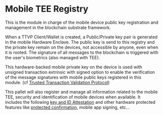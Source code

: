 # Mobile TEE Registry


This is the module in charge of the mobile device public key registration and management in the blockchain substrate framework.

When a TTVP Client/Wallet is created, a Public/Private key pair is generated in the mobile Hardware Enclave. The public key is send to this registry and the private key remain on the devices, not accessible by anyone, even when it is rooted. The signature of all messages to the blockchain is triggered with the user's biometrics (also managed with TEE).

This hardware-backed mobile private key on the device is used with unsigned transaction extrinsic with signed option to enable the verification of the message signatures with mobile public keys registered in this module. (cf [Trusted Transaction Validation Protocol](./TTVP.md))

This pallet will also register and manage all information related to the mobile TEE, security and identification of mobile devices when available. It includes the following  [key and ID Attestation](./HBMK.md) and other hardware protected  features like  [protected confirmation](.https://source.android.com/security/protected-confirmation), mobile app signing, etc...

